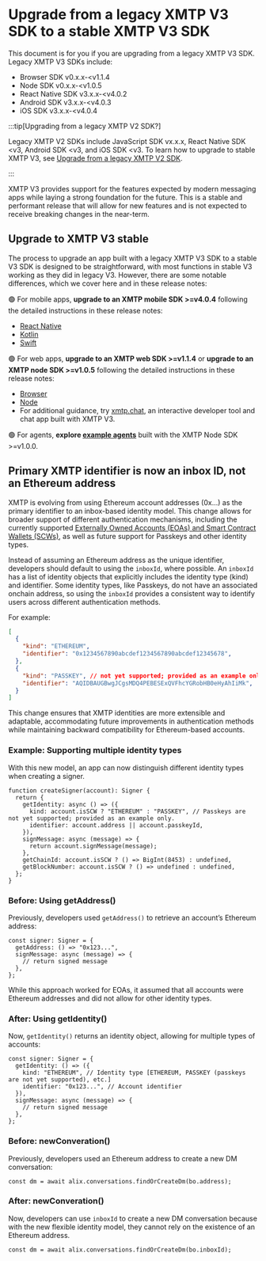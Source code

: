 # Upgrade from a legacy XMTP V3 SDK to a stable XMTP V3 SDK

This document is for you if you are upgrading from a legacy XMTP V3 SDK. Legacy XMTP V3 SDKs include:

- Browser SDK v0.x.x-&lt;v1.1.4
- Node SDK v0.x.x-&lt;v1.0.5
- React Native SDK v3.x.x-&lt;v4.0.2
- Android SDK v3.x.x-&lt;v4.0.3
- iOS SDK v3.x.x-&lt;v4.0.4

:::tip[Upgrading from a legacy XMTP V2 SDK?]

Legacy XMTP V2 SDKs include JavaScript SDK vx.x.x, React Native SDK &lt;v3, Android SDK &lt;v3, and iOS SDK &lt;v3. To learn how to upgrade to stable XMTP V3, see [Upgrade from a legacy XMTP V2 SDK](/upgrade-from-legacy-V2). 

:::

XMTP V3 provides support for the features expected by modern messaging apps while laying a strong foundation for the future. This is a stable and performant release that will allow for new features and is not expected to receive breaking changes in the near-term.

## Upgrade to XMTP V3 stable

The process to upgrade an app built with a legacy XMTP V3 SDK to a stable V3 SDK is designed to be straightforward, with most functions in stable V3 working as they did in legacy V3. However, there are some notable differences, which we cover here and in these release notes:

🟢 For mobile apps, **upgrade to an XMTP mobile SDK >=v4.0.4** following the detailed instructions in these release notes:
- [React Native](https://github.com/xmtp/xmtp-react-native/releases/tag/v4.0.2)
- [Kotlin](https://github.com/xmtp/xmtp-android/releases/tag/4.0.3)
- [Swift](https://github.com/xmtp/xmtp-ios/releases/tag/4.0.4)

🟢 For web apps, **upgrade to an XMTP web SDK >=v1.1.4** or **upgrade to an XMTP node SDK >=v1.0.5** following the detailed instructions in these release notes:
- [Browser](https://github.com/xmtp/xmtp-js/releases/tag/%40xmtp%2Fbrowser-sdk%401.1.4)
- [Node](https://github.com/xmtp/xmtp-js/releases/tag/%40xmtp%2Fnode-sdk%401.0.5)
- For additional guidance, try [xmtp.chat](https://xmtp.chat/), an interactive developer tool and chat app built with XMTP V3.

🟢 For agents, **explore [example agents](https://github.com/ephemeraHQ/xmtp-agent-examples)** built with the XMTP Node SDK >=v1.0.0.

## Primary XMTP identifier is now an inbox ID, not an Ethereum address

XMTP is evolving from using Ethereum account addresses (0x...) as the primary identifier to an inbox-based identity model. This change allows for broader support of different authentication mechanisms, including the currently supported [Externally Owned Accounts (EOAs) and Smart Contract Wallets (SCWs)](/inboxes/create-a-signer), as well as future support for Passkeys and other identity types.

Instead of assuming an Ethereum address as the unique identifier, developers should default to using the `inboxId`, where possible. An `inboxId` has a list of identity objects that explicitly includes the identity type (kind) and identifier. Some identity types, like Passkeys, do not have an associated onchain address, so using the `inboxId` provides a consistent way to identify users across different authentication methods.

For example:

```json
[
  {
    "kind": "ETHEREUM",
    "identifier": "0x1234567890abcdef1234567890abcdef12345678",
  },
  {
    "kind": "PASSKEY", // not yet supported; provided as an example only.
    "identifier": "AQIDBAUGBwgJCgsMDQ4PEBESExQVFhcYGRobHB0eHyAhIiMk",
  }
]
```

This change ensures that XMTP identities are more extensible and adaptable, accommodating future improvements in authentication methods while maintaining backward compatibility for Ethereum-based accounts.

### Example: Supporting multiple identity types

With this new model, an app can now distinguish different identity types when creating a signer.

```tsx
function createSigner(account): Signer {
  return {
    getIdentity: async () => ({
      kind: account.isSCW ? "ETHEREUM" : "PASSKEY", // Passkeys are not yet supported; provided as an example only.
      identifier: account.address || account.passkeyId,
    }),
    signMessage: async (message) => {
      return account.signMessage(message);
    },
    getChainId: account.isSCW ? () => BigInt(8453) : undefined,
    getBlockNumber: account.isSCW ? () => undefined : undefined,
  };
}
```

### Before: Using getAddress()

Previously, developers used `getAddress()` to retrieve an account’s Ethereum address:

```tsx
const signer: Signer = {
  getAddress: () => "0x123...",
  signMessage: async (message) => {
    // return signed message
  },
};
```

While this approach worked for EOAs, it assumed that all accounts were Ethereum addresses and did not allow for other identity types.

### After: Using getIdentity()

Now, `getIdentity()` returns an identity object, allowing for multiple types of accounts:

```tsx
const signer: Signer = {
  getIdentity: () => ({
    kind: "ETHEREUM", // Identity type [ETHEREUM, PASSKEY (passkeys are not yet supported), etc.]
    identifier: "0x123...", // Account identifier
  }),
  signMessage: async (message) => {
    // return signed message
  },
};
```

### Before: newConveration()

Previously, developers used an Ethereum address to create a new DM conversation:

```tsx
const dm = await alix.conversations.findOrCreateDm(bo.address);
```

### After: newConveration()

Now, developers can use `inboxId` to create a new DM conversation because with the new flexible identity model, they cannot rely on the existence of an Ethereum address.

```tsx
const dm = await alix.conversations.findOrCreateDm(bo.inboxId);
```

